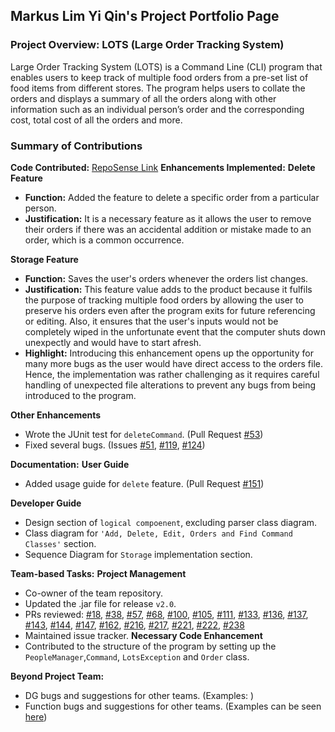 ## Markus Lim Yi Qin's Project Portfolio Page
### Project Overview: LOTS (Large Order Tracking System)
Large Order Tracking System (LOTS) is a Command Line (CLI) program that enables users to keep track of multiple food orders from a pre-set list of food items from different stores. The program helps users to collate the orders and displays a summary of all the orders along with other information such as an individual person’s order and the corresponding cost, total cost of all the orders and more.
### Summary of Contributions
**Code Contributed:** [RepoSense Link](https://nus-cs2113-ay2122s1.github.io/tp-dashboard/?search=&sort=groupTitle&sortWithin=title&timeframe=commit&mergegroup=&groupSelect=groupByRepos&breakdown=true&checkedFileTypes=docs~functional-code~test-code~other&since=2021-09-25&tabOpen=true&tabType=authorship&tabAuthor=markuslyq&tabRepo=AY2122S1-CS2113-T13-2%2Ftp%5Bmaster%5D&authorshipIsMergeGroup=false&authorshipFileTypes=docs~functional-code~test-code&authorshipIsBinaryFileTypeChecked=false)
**Enhancements Implemented:**
**Delete Feature**
  * **Function:** Added the feature to delete a specific order from a particular person.
  * **Justification:** It is a necessary feature as it allows the user to remove their orders if there was an accidental addition or mistake made to an order, which is a common occurrence.  

**Storage Feature**
  * **Function:** Saves the user's orders whenever the orders list changes.
  * **Justification:** This feature value adds to the product because it fulfils the purpose of tracking multiple food orders by allowing the user to preserve his orders even after the program exits for future referencing or editing. Also, it ensures that the user's inputs would not be completely wiped in the unfortunate event that the computer shuts down unexpectly and would have to start afresh. 
  * **Highlight:** Introducing this enhancement opens up the opportunity for many more bugs as the user would have direct access to the orders file. Hence, the implementation was rather challenging as it requires careful handling of unexpected file alterations to prevent any bugs from being introduced to the program. 

**Other Enhancements**
  * Wrote the JUnit test for `deleteCommand`. (Pull Request [#53](https://github.com/AY2122S1-CS2113-T13-2/tp/pull/53))
  * Fixed several bugs. (Issues [#51](https://github.com/AY2122S1-CS2113-T13-2/tp/issues/51), [#119](https://github.com/AY2122S1-CS2113-T13-2/tp/issues/119), [#124](https://github.com/AY2122S1-CS2113-T13-2/tp/issues/124))

**Documentation:**
**User Guide**
  * Added usage guide for `delete` feature. (Pull Request [#151](https://github.com/AY2122S1-CS2113-T13-2/tp/pull/151))

**Developer Guide**
  * Design section of `logical compoenent`, excluding parser class diagram.
  * Class diagram for `'Add, Delete, Edit, Orders and Find Command Classes'` section.
  * Sequence Diagram for `Storage` implementation section.

**Team-based Tasks:**
**Project Management**
  * Co-owner of the team repository.
  * Updated the .jar file for release `v2.0`.
  * PRs reviewed: [#18](https://github.com/AY2122S1-CS2113-T13-2/tp/pull/18), [#38](https://github.com/AY2122S1-CS2113-T13-2/tp/pull/38), [#57](https://github.com/AY2122S1-CS2113-T13-2/tp/pull/57), [#68](https://github.com/AY2122S1-CS2113-T13-2/tp/pull/68), [#100](https://github.com/AY2122S1-CS2113-T13-2/tp/pull/100), [#105](https://github.com/AY2122S1-CS2113-T13-2/tp/pull/105), [#111](https://github.com/AY2122S1-CS2113-T13-2/tp/pull/111), [#133](https://github.com/AY2122S1-CS2113-T13-2/tp/pull/133), [#136](https://github.com/AY2122S1-CS2113-T13-2/tp/pull/136), [#137](https://github.com/AY2122S1-CS2113-T13-2/tp/pull/137), [#143](https://github.com/AY2122S1-CS2113-T13-2/tp/pull/143), [#144](https://github.com/AY2122S1-CS2113-T13-2/tp/pull/144), [#147](https://github.com/AY2122S1-CS2113-T13-2/tp/pull/147), [#162](https://github.com/AY2122S1-CS2113-T13-2/tp/pull/162), [#216](https://github.com/AY2122S1-CS2113-T13-2/tp/pull/216), [#217](https://github.com/AY2122S1-CS2113-T13-2/tp/pull/217), [#221](https://github.com/AY2122S1-CS2113-T13-2/tp/pull/221), [#222](https://github.com/AY2122S1-CS2113-T13-2/tp/pull/222), [#238](https://github.com/AY2122S1-CS2113-T13-2/tp/pull/238)
  * Maintained issue tracker.
**Necessary Code Enhancement** 
  * Contributed to the structure of the program by setting up the `PeopleManager`,`Command`, `LotsException` and `Order` class.

**Beyond Project Team:**
  * DG bugs and suggestions for other teams. (Examples: )
  * Function bugs and suggestions for other teams. (Examples can be seen [here](https://github.com/markuslyq/ped/issues))
